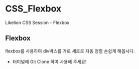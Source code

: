 # CSS_Flexbox
Likelion CSS Session - Flexbox

## Flexbox
flexbox를 사용하여 div박스를 가로 세로로 자동 정렬 손쉽게 해봅시다.

* 터미널에 Git Clone 하여 사용해 주세요! 
